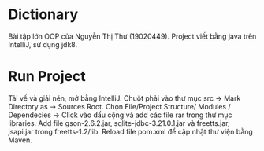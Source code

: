 # Dictionary
Bài tập lớn OOP của Nguyễn Thị Thư (19020449).
Project viết bằng java trên IntelliJ, sử dụng jdk8.
# Run Project
Tải về và giải nén, mở bằng IntelliJ.
Chuột phải vào thư mục src -> Mark Directory as -> Sources Root.
Chọn File/Project Structure/ Modules / Dependecies -> Click vào dấu cộng và add các file rar trong thư mục libraries.
Add file gson-2.6.2.jar, sqlite-jdbc-3.21.0.1.jar và freetts.jar, jsapi.jar trong freetts-1.2/lib.
Reload file pom.xml để cập nhật thư viện bằng Maven.
